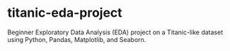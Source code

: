 # titanic-eda-project
Beginner Exploratory Data Analysis (EDA) project on a Titanic-like dataset using Python, Pandas, Matplotlib, and Seaborn.

